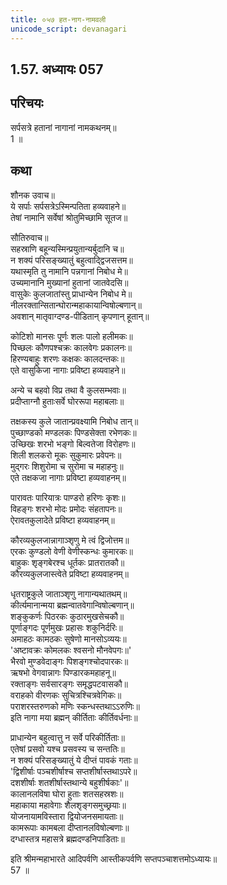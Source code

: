 ```yaml
---  
title: ०५७ हत-नाग-नामवली
unicode_script: devanagari
---  
```


## 1.57. अध्यायः 057

## परिचयः

सर्पसत्रे हतानां नागानां नामकथनम्॥  
1 ॥  

## कथा

शौनक उवाच॥  
ये सर्पाः सर्पसत्रेऽस्मिन्पतिता हव्यवाहने॥  
तेषां नामानि सर्वेषां श्रोतुमिच्छामि सूतज॥  

सौतिरुवाच॥  
सहस्राणि बहून्यस्मिन्प्रयुतान्यर्बुदानि च॥  
न शक्यं परिसङ्ख्यातुं बहुत्वाद्द्विजसत्तम॥  
यथास्मृति तु नामानि पन्नगानां निबोध मे॥  
उच्यमानानि मुख्यानां हुतानां जातवेदसि॥  
वासुकेः कुलजातांस्तु प्राधान्येन निबोध मे॥  
नीलरक्तान्सितान्घोरान्महाकायान्विषोल्बणान्॥  
अवशान् मातृवाग्दण्ड-पीडितान् कृपणान् हूतान्॥  

कोटिशो मानसः पूर्णः शलः पालो हलीमकः॥  
पिच्छलः कौणपश्चक्रः कालवेगः प्रकालनः॥  
हिरण्यबाहुः शरणः कक्षकः कालदन्तकः॥  
एते वासुकिजा नागाः प्रविष्टा हव्यवाहने॥  

अन्ये च बहवो विप्र तथा वै कुलसम्भवाः॥  
प्रदीप्ताग्नौ हुताःसर्वे घोररूपा महाबलाः॥  

तक्षकस्य कुले जातान्प्रवक्ष्यामि निबोध तान्॥  
पुच्छाण्डको मण्डलकः पिण्डसेक्ता रभेणकः॥  
उच्छिखः शरभो भङ्गो बिल्वतेजा विरोहणः॥  
शिली शलकरो मूकः सुकुमारः प्रवेपनः॥  
मुद्गरः शिशुरोमा च सुरोमा च महाहनुः॥  
एते तक्षकजा नागाः प्रविष्टा हव्यवाहनम्॥  

पारावतः पारियात्रः पाण्डरो हरिणः कृशः॥  
विहङ्गः शरभो मोदः प्रमोदः संहतापनः॥  
ऐरावतकुलादेते प्रविष्टा हव्यवाहनम्॥  

कौरव्यकुलजान्नागाञ्शृणु मे त्वं द्विजोत्तम॥  
एरकः कुण्डलो वेणी वेणीस्कन्धः कुमारकः॥  
बाहुकः शृङ्गबेरश्च धूर्तकः प्रातरातकौ॥  
कौरव्यकुलजास्त्वेते प्रविष्टा हव्यवाहनम्॥  

धृतराष्ट्रकुले जाताञ्शृणु नागान्यथातथम्॥  
कीर्त्यमानान्मया ब्रह्मन्वातवेगान्विषोल्बणान्॥  
शङ्कुकर्णः पिठरकः कुठारमुखसेचकौ॥  
पूर्णाङ्गदः पूर्णमुखः प्रहासः शकुनिर्दरिः॥  
अमाहठः कामठकः सुषेणो मानसोऽव्ययः॥  
'अष्टावक्रः कोमलकः श्वसनो मौनवेपगः॥'  
भैरवो मुण्डवेदाङ्गः पिशङ्गश्चोदपारकः॥  
ऋषभो वेगवान्नागः पिण्डारकमहाहनू॥  
रक्ताङ्गः सर्वसारङ्गः समृद्धपटवासकौ॥  
वराहको वीरणकः सुचित्रश्चित्रवेगिकः॥  
पराशरस्तरुणको मणिः स्कन्धस्तथाऽऽरुणिः॥  
इति नागा मया ब्रह्मन् कीर्तिताः कीर्तिवर्धनाः॥  

प्राधान्येन बहुत्वात्तु न सर्वे परिकीर्तिताः॥  
एतेषां प्रसवो यश्च प्रसवस्य च सन्ततिः॥  
न शक्यं परिसङ्ख्यातुं ये दीप्तं पावकं गताः॥  
'द्विशीर्षाः पञ्चशीर्षाश्च सप्तशीर्षास्तथाऽपरे॥  
दशशीर्षाः शतशीर्षास्तथान्ये बहुशीर्षकाः'॥  
कालानलविषा घोरा हुताः शतसहस्रशः॥  
महाकाया महावेगाः शैलशृङ्गसमुच्छ्रयाः॥  
योजनायामविस्तारा द्वियोजनसमायताः॥  
कामरूपाः कामबला दीप्तानलविषोल्बणाः॥  
दग्धास्तत्र महासत्रे ब्रह्मदण्डनिपाडिताः॥  

इति श्रीमन्महाभारते आदिपर्वणि आस्तीकपर्वणि सप्तपञ्चाशत्तमोऽध्यायः॥  
57 ॥  

